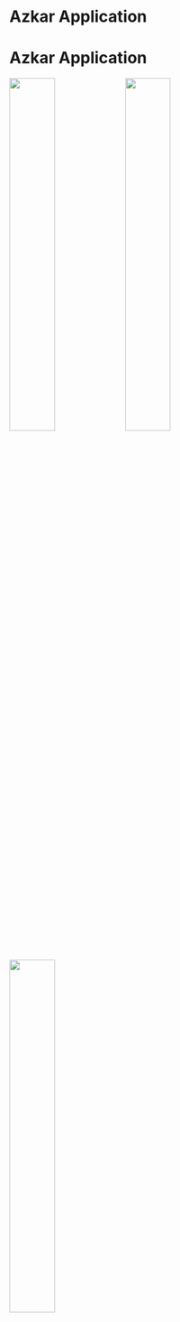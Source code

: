# Azkar Application

# Azkar Application

<img src="https://user-images.githubusercontent.com/64696058/132133208-4bc7c999-394b-4335-85ee-9fb2a9e3f0ad.png" width="40%" height="40%"/>

<img src="https://user-images.githubusercontent.com/64696058/132133292-583d74c7-6adf-4485-92cf-b0714b595a31.png" width="40%" height="40%"/>

<img src="https://user-images.githubusercontent.com/64696058/132133339-bf80088d-0993-401e-8c5e-3378f551461d.png" width="40%" height="40%"/>
